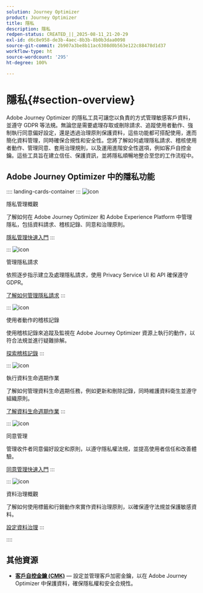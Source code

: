 ```yaml
---
solution: Journey Optimizer
product: Journey Optimizer
title: 隱私
description: 隱私
redpen-status: CREATED_||_2025-08-11_21-20-29
exl-id: d6c8e958-de3b-4aec-8b3b-8b0b3daa0098
source-git-commit: 2b907a3be8b11ac6308d0b563e122c88478d1d37
workflow-type: ht
source-wordcount: '295'
ht-degree: 100%

---
```


# 隱私{#section-overview}

Adobe Journey Optimizer 的隱私工具可讓您以負責的方式管理敏感客戶資料，並遵守 GDPR 等法規。無論您是需要處理存取或刪除請求、追蹤使用者動作、強制執行同意偏好設定，還是透過治理原則保護資料，這些功能都可搭配使用，進而簡化資料管理，同時確保合規性和安全性。您將了解如何處理隱私請求、稽核使用者動作、管理同意、套用治理規則，以及運用進階安全性選項，例如客戶自控金鑰。這些工具旨在建立信任、保護資訊，並將隱私順暢地整合至您的工作流程中。

## Adobe Journey Optimizer 中的隱私功能

:::: landing-cards-container
:::
![icon](https://cdn.experienceleague.adobe.com/icons/book.svg)

隱私管理概觀

了解如何在 Adobe Journey Optimizer 和 Adobe Experience Platform 中管理隱私，包括資料請求、稽核記錄、同意和治理原則。

[隱私管理快速入門](../using/privacy/get-started-privacy.md)
:::

:::
![icon](https://cdn.experienceleague.adobe.com/icons/circle-play.svg)

管理隱私請求

依照逐步指示建立及處理隱私請求，使用 Privacy Service UI 和 API 確保遵守 GDPR。

[了解如何管理隱私請求](../using/privacy/requests.md)
:::

:::
![icon](https://cdn.experienceleague.adobe.com/icons/list-check.svg)

使用者動作的稽核記錄

使用稽核記錄來追蹤及監視在 Adobe Journey Optimizer 資源上執行的動作，以符合法規並進行疑難排解。

[探索稽核記錄](../using/privacy/audit-logs.md)
:::

:::
![icon](https://cdn.experienceleague.adobe.com/icons/screwdriver-wrench.svg)

執行資料生命週期作業

了解如何管理資料生命週期任務，例如更新和刪除記錄，同時維護資料衛生並遵守組織原則。

[了解資料生命週期作業](../using/privacy/data-hygiene.md)
:::

:::
![icon](https://cdn.experienceleague.adobe.com/icons/bullseye.svg)

同意管理

管理收件者同意偏好設定和原則，以遵守隱私權法規，並提高使用者信任和改善體驗。

[同意管理快速入門](consent-landing-page.md)
:::

:::
![icon](https://cdn.experienceleague.adobe.com/icons/shield-halved.svg)

資料治理概觀

了解如何使用標籤和行銷動作來實作資料治理原則，以確保遵守法規並保護敏感資料。

[設定資料治理](../using/action/action-privacy.md)
:::

::::


## 其他資源

- **[客戶自控金鑰 (CMK)](../using/privacy/cmk.md)** — 設定並管理客戶加密金鑰，以在 Adobe Journey Optimizer 中保護資料，確保隱私權和安全合規性。

